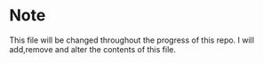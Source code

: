 # Note
This file will be changed throughout the progress of this repo. I will add,remove and alter the contents of this file.
